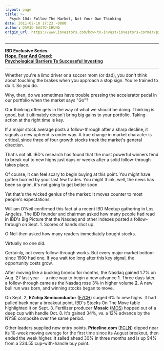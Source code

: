 ```yaml
---
layout: page
title: >-
  Psych 104: Follow The Market, Not Your Own Thinking
date: 2011-02-10 17:23 -0800
author: DAVID SAITO-CHUNG
origin_url: https://www.investors.com/how-to-invest/investors-corner/psych-104-follow-the-market-not-your-own-thinking/
---
```


---

**IBD Exclusive Series  
[Hope, Fear And Greed:  
Psychological Barriers To Successful Investing](/NewsAndAnalysis/SpecialReport.aspx?id=562114)**

---

Whether you're a limo driver or a soccer mom (or dad), you don't think about touching the brakes when you approach a stop sign. You're trained to do it. So you do.

Why, then, do we sometimes have trouble pressing the accelerator pedal in our portfolio when the market says "Go"?

Our thinking often gets in the way of what we should be doing. Thinking is good, but it ultimately doesn't bring big gains to your portfolio. Taking action at the right time is key.

If a major stock average posts a follow-through after a sharp decline, it signals a new uptrend is under way. A true change in market character is critical, since three of four growth stocks track the market's general direction.

That's not all. IBD's research has found that the most powerful winners tend to break out to new highs just days or weeks after a solid follow-through takes place.

Of course, it can feel scary to begin buying at this point. You might have gotten burned by your last few trades. You might think, well, the news has been so grim, it's not going to get better soon.

Yet that's the wicked genius of the market: It moves counter to most people's expectations.

William O'Neil confirmed this fact at a recent IBD Meetup gathering in Los Angeles. The IBD founder and chairman asked how many people had read in IBD's Big Picture that the Nasdaq and other indexes posted a follow-through on Sept. 1. Scores of hands shot up.

O'Neil then asked how many readers immediately bought stocks.

Virtually no one did.

Certainly, not every follow-through works. But every major market bottom since 1900 had one. If you wait too long after this key signal, the opportunity costs grow.

After moving like a bucking bronco for months, the Nasdaq gained 1.7% on Aug. 27 last year — a nice way to begin a new advance **1**. Three days later, a follow-through came as the Nasdaq rose 3% in higher volume **2**. A new bull run was born, and winning stocks began to move.

On Sept. 2, **EZchip Semiconductor** ([EZCH](https://research.investors.com/quote.aspx?symbol=EZCH)) surged 6% to new highs. It had pulled back near a breakout point. IBD's Stocks On The Move table highlighted it on Sept. 3. Fertilizer producer **Mosaic** ([MOS](https://research.investors.com/quote.aspx?symbol=MOS)) hopped out of a deep cup with handle Oct. 8. It's gained 34%, vs. a 12% advance by the NYSE composite over the same period.

Other leaders supplied new entry points. **Priceline.com** ([PCLN](https://research.investors.com/quote.aspx?symbol=PCLN)) dipped near its 10-week moving average for the first time since its August breakout, then ended the week higher. It sailed ahead 30% in three months and is up 94% from a 234.55 cup-with-handle buy point.
